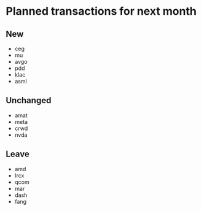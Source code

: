 # Planned transactions for next month

## New
+ ceg
+ mu
+ avgo
+ pdd
+ klac
+ asml
## Unchanged
* amat
* meta
* crwd
* nvda
## Leave
- amd
- lrcx
- qcom
- mar
- dash
- fang